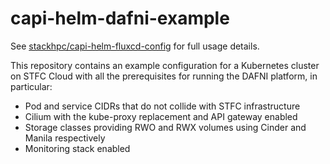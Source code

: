# capi-helm-dafni-example

See [stackhpc/capi-helm-fluxcd-config](https://github.com/stackhpc/capi-helm-fluxcd-config)
for full usage details.

This repository contains an example configuration for a Kubernetes cluster on STFC Cloud
with all the prerequisites for running the DAFNI platform, in particular:

  * Pod and service CIDRs that do not collide with STFC infrastructure
  * Cilium with the kube-proxy replacement and API gateway enabled
  * Storage classes providing RWO and RWX volumes using Cinder and Manila respectively
  * Monitoring stack enabled
